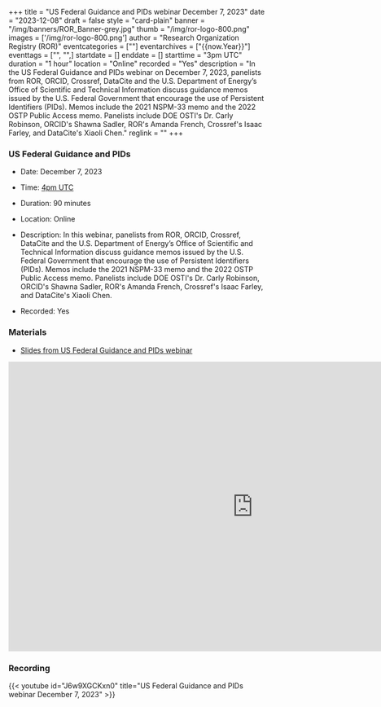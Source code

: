 +++
title = "US Federal Guidance and PIDs webinar December 7, 2023" 
date = "2023-12-08" 
draft = false 
style = "card-plain" 
banner = "/img/banners/ROR_Banner-grey.jpg" 
thumb = "/img/ror-logo-800.png" 
images = ['/img/ror-logo-800.png']
author = "Research Organization Registry (ROR)" 
eventcategories = [""]
eventarchives = ["{{now.Year}}"]
eventtags = ["", "",]
startdate = []
enddate = []
starttime = "3pm UTC"
duration = "1 hour"
location = "Online"
recorded = "Yes"
description = "In the US Federal Guidance and PIDs webinar on December 7, 2023, panelists from ROR, ORCID, Crossref, DataCite and the U.S. Department of Energy’s Office of Scientific and Technical Information discuss guidance memos issued by the U.S. Federal Government that encourage the use of Persistent Identifiers (PIDs). Memos include the 2021 NSPM-33 memo and the 2022 OSTP Public Access memo. Panelists include DOE OSTI's Dr. Carly Robinson, ORCID's Shawna Sadler, ROR's Amanda French, Crossref's Isaac Farley, and DataCite's Xiaoli Chen."
reglink = ""
+++


### US Federal Guidance and PIDs 
- Date: December 7, 2023 
- Time: [4pm UTC](https://dateful.com/eventlink/2889486054)
- Duration: 90 minutes
- Location: Online
- Description: In this webinar, panelists from ROR, ORCID, Crossref, DataCite and the U.S. Department of Energy’s Office of Scientific and Technical Information discuss guidance memos issued by the U.S. Federal Government that encourage the use of Persistent Identifiers (PIDs). Memos include the 2021 NSPM-33 memo and the 2022 OSTP Public Access memo. Panelists include DOE OSTI's Dr. Carly Robinson, ORCID's Shawna Sadler, ROR's Amanda French, Crossref's Isaac Farley, and DataCite's Xiaoli Chen.

- Recorded: Yes

### Materials

- [Slides from US Federal Guidance and PIDs webinar](https://docs.google.com/presentation/d/1JjTcJELkIja_2yVQX2II3Z-ghc4ZniRdzIi9UB3KQCc/edit?usp=sharing)

<iframe src="https://docs.google.com/presentation/d/e/2PACX-1vQJvEwW1nctrQwhwB4r3Wu7QzaVlrmYc3djACqGPKHZ8NQX38NMXinBQa-YnnHs61atHLIShCUKEfi4/embed?start=false&loop=false&delayms=3000" frameborder="0" width="960" height="569" allowfullscreen="true" mozallowfullscreen="true" webkitallowfullscreen="true"></iframe>

### Recording 

{{< youtube id="J6w9XGCKxn0" title="US Federal Guidance and PIDs webinar December 7, 2023" >}}
